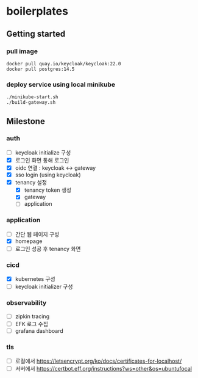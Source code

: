 # boilerplates

## Getting started
### pull image
```shell
docker pull quay.io/keycloak/keycloak:22.0
docker pull postgres:14.5
```

### deploy service using local minikube
```shell
./minikube-start.sh
./build-gateway.sh
```

## Milestone
### auth
- [ ] keycloak initialize 구성
- [x] 로그인 화면 통해 로그인
- [x] oidc 연결 : keycloak <-> gateway
- [x] sso login (using keycloak)
- [x] tenancy 설정
  - [x] tenancy token 생성 
  - [x] gateway
  - [ ] application

### application
- [ ] 간단 웹 페이지 구성
- [x] homepage
- [ ] 로그인 성공 후 tenancy 화면

### cicd
- [x] kubernetes 구성
- [ ] keycloak initializer 구성

### observability
- [ ] zipkin tracing
- [ ] EFK 로그 수집
- [ ] grafana dashboard

### tls
- [ ] 로컬에서 https://letsencrypt.org/ko/docs/certificates-for-localhost/
- [ ] 서버에서 https://certbot.eff.org/instructions?ws=other&os=ubuntufocal